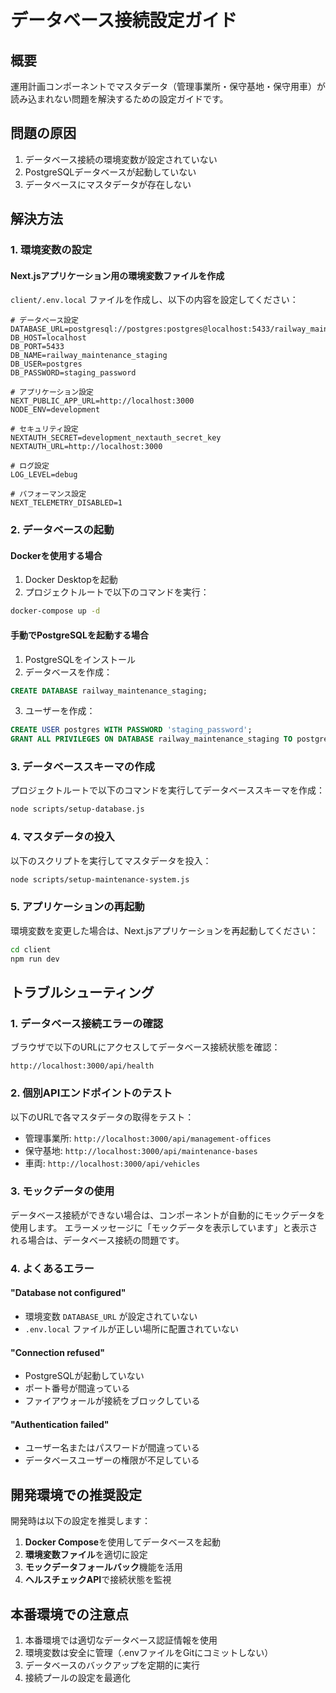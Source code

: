 # データベース接続設定ガイド

## 概要
運用計画コンポーネントでマスタデータ（管理事業所・保守基地・保守用車）が読み込まれない問題を解決するための設定ガイドです。

## 問題の原因
1. データベース接続の環境変数が設定されていない
2. PostgreSQLデータベースが起動していない
3. データベースにマスタデータが存在しない

## 解決方法

### 1. 環境変数の設定

#### Next.jsアプリケーション用の環境変数ファイルを作成

`client/.env.local` ファイルを作成し、以下の内容を設定してください：

```env
# データベース設定
DATABASE_URL=postgresql://postgres:postgres@localhost:5433/railway_maintenance_staging
DB_HOST=localhost
DB_PORT=5433
DB_NAME=railway_maintenance_staging
DB_USER=postgres
DB_PASSWORD=staging_password

# アプリケーション設定
NEXT_PUBLIC_APP_URL=http://localhost:3000
NODE_ENV=development

# セキュリティ設定
NEXTAUTH_SECRET=development_nextauth_secret_key
NEXTAUTH_URL=http://localhost:3000

# ログ設定
LOG_LEVEL=debug

# パフォーマンス設定
NEXT_TELEMETRY_DISABLED=1
```

### 2. データベースの起動

#### Dockerを使用する場合

1. Docker Desktopを起動
2. プロジェクトルートで以下のコマンドを実行：

```bash
docker-compose up -d
```

#### 手動でPostgreSQLを起動する場合

1. PostgreSQLをインストール
2. データベースを作成：

```sql
CREATE DATABASE railway_maintenance_staging;
```

3. ユーザーを作成：

```sql
CREATE USER postgres WITH PASSWORD 'staging_password';
GRANT ALL PRIVILEGES ON DATABASE railway_maintenance_staging TO postgres;
```

### 3. データベーススキーマの作成

プロジェクトルートで以下のコマンドを実行してデータベーススキーマを作成：

```bash
node scripts/setup-database.js
```

### 4. マスタデータの投入

以下のスクリプトを実行してマスタデータを投入：

```bash
node scripts/setup-maintenance-system.js
```

### 5. アプリケーションの再起動

環境変数を変更した場合は、Next.jsアプリケーションを再起動してください：

```bash
cd client
npm run dev
```

## トラブルシューティング

### 1. データベース接続エラーの確認

ブラウザで以下のURLにアクセスしてデータベース接続状態を確認：

```
http://localhost:3000/api/health
```

### 2. 個別APIエンドポイントのテスト

以下のURLで各マスタデータの取得をテスト：

- 管理事業所: `http://localhost:3000/api/management-offices`
- 保守基地: `http://localhost:3000/api/maintenance-bases`
- 車両: `http://localhost:3000/api/vehicles`

### 3. モックデータの使用

データベース接続ができない場合は、コンポーネントが自動的にモックデータを使用します。
エラーメッセージに「モックデータを表示しています」と表示される場合は、データベース接続の問題です。

### 4. よくあるエラー

#### "Database not configured"
- 環境変数 `DATABASE_URL` が設定されていない
- `.env.local` ファイルが正しい場所に配置されていない

#### "Connection refused"
- PostgreSQLが起動していない
- ポート番号が間違っている
- ファイアウォールが接続をブロックしている

#### "Authentication failed"
- ユーザー名またはパスワードが間違っている
- データベースユーザーの権限が不足している

## 開発環境での推奨設定

開発時は以下の設定を推奨します：

1. **Docker Compose**を使用してデータベースを起動
2. **環境変数ファイル**を適切に設定
3. **モックデータフォールバック**機能を活用
4. **ヘルスチェックAPI**で接続状態を監視

## 本番環境での注意点

1. 本番環境では適切なデータベース認証情報を使用
2. 環境変数は安全に管理（.envファイルをGitにコミットしない）
3. データベースのバックアップを定期的に実行
4. 接続プールの設定を最適化 
